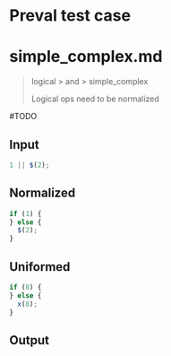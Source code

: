 # Preval test case

# simple_complex.md

> logical > and > simple_complex
>
> Logical ops need to be normalized

#TODO

## Input

`````js filename=intro
1 || $(2);
`````

## Normalized

`````js filename=intro
if (1) {
} else {
  $(2);
}
`````

## Uniformed

`````js filename=intro
if (8) {
} else {
  x(8);
}
`````

## Output

`````js filename=intro

`````
